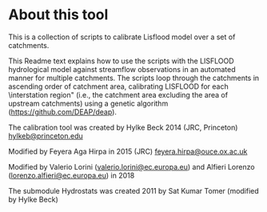 # About this tool

This is a collection of scripts to calibrate Lisflood model over a set of catchments.

This Readme text explains how to use the scripts with the LISFLOOD hydrological model against streamflow observations in an automated manner for multiple catchments. 
The scripts loop through the catchments in ascending order of catchment area, calibrating LISFLOOD for each \interstation region" 
(i.e., the catchment area excluding the area of upstream catchments) using a genetic algorithm (https://github.com/DEAP/deap).  

The calibration tool was created by Hylke Beck 2014 (JRC, Princeton) hylkeb@princeton.edu
 
Modified by Feyera Aga Hirpa in 2015 (JRC) feyera.hirpa@ouce.ox.ac.uk
 
Modified by Valerio Lorini (valerio.lorini@ec.europa.eu) and Alfieri Lorenzo (lorenzo.alfieri@ec.europa.eu) in 2018

The submodule Hydrostats was created 2011 by Sat Kumar Tomer (modified by Hylke Beck)
